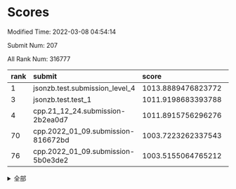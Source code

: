 # Scores

Modified Time: 2022-03-08 04:54:14

Submit Num: 207

All Rank Num: 316777

| rank |               submit               |       score        |       sigma        | pk_num |
| :--- | :--------------------------------- | :----------------- | :----------------- | :----- |
| 1    | jsonzb.test.submission_level_4     | 1013.8889476823772 | 0.8117065088195622 | 6121   |
| 3    | jsonzb.test.test_1                 | 1011.9198683393788 | 0.7873491549627363 | 6116   |
| 4    | cpp.21_12_24.submission-2b2ea0d7   | 1011.8915756296276 | 0.7820234628674643 | 6117   |
| 70   | cpp.2022_01_09.submission-816672bd | 1003.7223262337543 | 0.7198056928272529 | 6123   |
| 76   | cpp.2022_01_09.submission-5b0e3de2 | 1003.5155064765212 | 0.7174748781960496 | 6119   |


<details>
<summary>全部</summary>

| rank |                 submit                 |       score        |       sigma        | pk_num |
| :--- | :------------------------------------- | :----------------- | :----------------- | :----- |
| 1    | jsonzb.test.submission_level_4         | 1013.8889476823772 | 0.8117065088195622 | 6121   |
| 2    | gobigger.level_3.submission_level_3_11 | 1012.0806614437502 | 0.7837763804497797 | 6123   |
| 3    | jsonzb.test.test_1                     | 1011.9198683393788 | 0.7873491549627363 | 6116   |
| 4    | cpp.21_12_24.submission-2b2ea0d7       | 1011.8915756296276 | 0.7820234628674643 | 6117   |
| 5    | gobigger.level_3.submission_level_3_43 | 1011.7382358840337 | 0.7484985340355693 | 6121   |
| 6    | gobigger.level_3.submission_level_3_46 | 1011.6664915050574 | 0.7753109451784527 | 6128   |
| 7    | gobigger.level_3.submission_level_3_17 | 1011.535872548069  | 0.7667990174303699 | 6117   |
| 8    | gobigger.level_3.submission_level_3_13 | 1011.4732167087114 | 0.764769651801837  | 6120   |
| 9    | gobigger.level_3.submission_level_3_10 | 1011.3190472080189 | 0.770383635722057  | 6126   |
| 10   | gobigger.level_3.submission_level_3_21 | 1011.2330924826109 | 0.7797016443499835 | 6119   |
| 11   | gobigger.level_3.submission_level_3_6  | 1011.2315590870497 | 0.7955196679006972 | 6123   |
| 12   | gobigger.level_3.submission_level_3_38 | 1011.1884155095636 | 0.7593880543477909 | 6121   |
| 13   | gobigger.level_3.submission_level_3_14 | 1010.7614194354754 | 0.7687157629293662 | 6125   |
| 14   | gobigger.level_3.submission_level_3_19 | 1010.6863433963771 | 0.7473807244166034 | 6122   |
| 15   | gobigger.level_3.submission_level_3_30 | 1010.3745810871769 | 0.7678441313825151 | 6119   |
| 16   | gobigger.level_3.submission_level_3_39 | 1010.3249079833861 | 0.7699319106631004 | 6119   |
| 17   | gobigger.level_3.submission_level_3_41 | 1010.3176088696652 | 0.7451658102378529 | 6120   |
| 18   | gobigger.level_3.submission_level_3_7  | 1010.3172526838299 | 0.7754521068805176 | 6123   |
| 19   | gobigger.level_3.submission_level_3_36 | 1010.2791071977318 | 0.7658951209282986 | 6117   |
| 20   | gobigger.level_3.submission_level_3_27 | 1010.2482910193568 | 0.7631667094419538 | 6119   |
| 21   | gobigger.level_3.submission_level_3_48 | 1010.1187002484693 | 0.7582970240607021 | 6121   |
| 22   | gobigger.level_3.submission_level_3_47 | 1010.0863684418528 | 0.7740669174586887 | 6121   |
| 23   | gobigger.level_3.submission_level_3_3  | 1010.0386796995012 | 0.7477072292641666 | 6123   |
| 24   | gobigger.level_3.submission_level_3_33 | 1010.0058753155656 | 0.722584853473126  | 6120   |
| 25   | gobigger.level_3.submission_level_3_18 | 1009.9024538909366 | 0.7486630699679157 | 6120   |
| 26   | gobigger.level_3.submission_level_3_49 | 1009.8836244067445 | 0.7590774943267625 | 6120   |
| 27   | gobigger.level_3.submission_level_3_23 | 1009.7681841711158 | 0.7409067317688225 | 6118   |
| 28   | gobigger.level_3.submission_level_3_0  | 1009.7554493527994 | 0.7422878024458506 | 6123   |
| 29   | gobigger.level_3.submission_level_3_16 | 1009.7294144096941 | 0.766553743328449  | 6125   |
| 30   | gobigger.level_3.submission_level_3_2  | 1009.66710679272   | 0.7368786850884699 | 6126   |
| 31   | gobigger.level_3.submission_level_3_40 | 1009.6464109807156 | 0.7550963177136669 | 6122   |
| 32   | gobigger.level_3.submission_level_3_31 | 1009.6157513552463 | 0.7609008621801432 | 6117   |
| 33   | gobigger.level_3.submission_level_3_4  | 1009.5455174569854 | 0.7787018584683771 | 6120   |
| 34   | gobigger.level_3.submission_level_3_37 | 1009.5105064618626 | 0.7534382981731976 | 6119   |
| 35   | gobigger.level_3.submission_level_3_26 | 1009.5031479219566 | 0.75367312442167   | 6120   |
| 36   | gobigger.level_3.submission_level_3_45 | 1009.4928282510563 | 0.7668899573138631 | 6118   |
| 37   | gobigger.level_3.submission_level_3_32 | 1009.4442242851487 | 0.7466619037163471 | 6123   |
| 38   | gobigger.level_3.submission_level_3_8  | 1009.416495680969  | 0.7614747152655773 | 6123   |
| 39   | gobigger.level_3.submission_level_3_15 | 1009.3886624014973 | 0.7477644469616369 | 6121   |
| 40   | gobigger.level_3.submission_level_3_5  | 1009.3778628064192 | 0.7637679029053561 | 6120   |
| 41   | gobigger.level_3.submission_level_3_35 | 1009.3606874552527 | 0.7555991500368618 | 6121   |
| 42   | gobigger.level_3.submission_level_3_44 | 1009.3213196934206 | 0.7561179967325099 | 6122   |
| 43   | gobigger.level_3.submission_level_3_12 | 1009.2045344495951 | 0.7218618168597216 | 6121   |
| 44   | gobigger.level_3.submission_level_3_9  | 1009.1431768358301 | 0.784354555750254  | 6125   |
| 45   | gobigger.level_3.submission_level_3_28 | 1009.1323561658634 | 0.7456845867061022 | 6123   |
| 46   | gobigger.level_3.submission_level_3_20 | 1008.9636932693858 | 0.7633426729035282 | 6120   |
| 47   | gobigger.level_3.submission_level_3_34 | 1008.780417291966  | 0.7508482774069444 | 6122   |
| 48   | gobigger.level_3.submission_level_3_1  | 1008.7402218287269 | 0.7625097606994771 | 6119   |
| 49   | gobigger.level_3.submission_level_3_22 | 1008.6564164720128 | 0.7467753905521685 | 6123   |
| 50   | gobigger.level_3.submission_level_3_25 | 1008.6372160316937 | 0.7325553585090073 | 6120   |
| 51   | gobigger.level_3.submission_level_3_24 | 1008.5484305211278 | 0.7462398028918645 | 6124   |
| 52   | gobigger.level_3.submission_level_3_42 | 1008.3607162839045 | 0.7410687057962924 | 6120   |
| 53   | gobigger.level_3.submission_level_3_29 | 1008.2375380990164 | 0.7267291082513891 | 6127   |
| 54   | gobigger.level_1.submission_level_1_17 | 1004.665860474739  | 0.7437125028413657 | 6123   |
| 55   | gobigger.level_1.submission_level_1_21 | 1004.3925733465587 | 0.7165355406127005 | 6125   |
| 56   | gobigger.level_1.submission_level_1_22 | 1004.3908320596917 | 0.7085189640600069 | 6126   |
| 57   | gobigger.level_1.submission_level_1_32 | 1004.3122676028433 | 0.7193831884644276 | 6121   |
| 58   | gobigger.level_1.submission_level_1_25 | 1004.2622964328788 | 0.7305976360952294 | 6119   |
| 59   | gobigger.level_1.submission_level_1_26 | 1004.1716916077067 | 0.7244605008875992 | 6124   |
| 60   | gobigger.level_1.submission_level_1_46 | 1004.1033096310292 | 0.738597843148306  | 6123   |
| 61   | gobigger.level_1.submission_level_1_4  | 1004.1026362756079 | 0.7223567624821519 | 6124   |
| 62   | gobigger.level_1.submission_level_1_3  | 1004.0949673647285 | 0.718322742573829  | 6118   |
| 63   | gobigger.level_1.submission_level_1_31 | 1004.0814965362346 | 0.7142478667870412 | 6126   |
| 64   | gobigger.level_1.submission_level_1_5  | 1004.0738967538233 | 0.7197363434046873 | 6121   |
| 65   | gobigger.level_1.submission_level_1_42 | 1004.0165258785929 | 0.7164355881886998 | 6121   |
| 66   | gobigger.level_1.submission_level_1_23 | 1003.9053854005554 | 0.7106114535809417 | 6129   |
| 67   | gobigger.level_1.submission_level_1_45 | 1003.9025625735985 | 0.7117909721976562 | 6121   |
| 68   | gobigger.level_1.submission_level_1_40 | 1003.8983318823744 | 0.7156416353702181 | 6122   |
| 69   | gobigger.level_1.submission_level_1_37 | 1003.8927103018641 | 0.7165201834349518 | 6121   |
| 70   | cpp.2022_01_09.submission-816672bd     | 1003.7223262337543 | 0.7198056928272529 | 6123   |
| 71   | gobigger.level_1.submission_level_1_6  | 1003.6983187481096 | 0.7223240727763603 | 6120   |
| 72   | gobigger.level_1.submission_level_1_11 | 1003.6970557154899 | 0.7159092088122055 | 6123   |
| 73   | gobigger.level_1.submission_level_1_41 | 1003.6832062703901 | 0.7054977929593965 | 6119   |
| 74   | gobigger.level_1.submission_level_1_18 | 1003.5860618048886 | 0.7100815883825696 | 6118   |
| 75   | gobigger.level_1.submission_level_1_1  | 1003.5404372992342 | 0.7239889065890588 | 6124   |
| 76   | cpp.2022_01_09.submission-5b0e3de2     | 1003.5155064765212 | 0.7174748781960496 | 6119   |
| 77   | gobigger.level_1.submission_level_1_33 | 1003.4999107439775 | 0.7158997086467472 | 6119   |
| 78   | gobigger.level_1.submission_level_1_10 | 1003.4959923350754 | 0.7195368299821454 | 6122   |
| 79   | gobigger.level_1.submission_level_1_24 | 1003.4565594138469 | 0.710002304026838  | 6119   |
| 80   | gobigger.level_1.submission_level_1_47 | 1003.4389905270885 | 0.7238468223368071 | 6122   |
| 81   | gobigger.level_1.submission_level_1_0  | 1003.4276364560363 | 0.7131770771665651 | 6122   |
| 82   | gobigger.level_1.submission_level_1_48 | 1003.3959251339315 | 0.7185057540436621 | 6123   |
| 83   | gobigger.level_1.submission_level_1_34 | 1003.3890812682715 | 0.7132008866894642 | 6124   |
| 84   | gobigger.level_1.submission_level_1_16 | 1003.2954240141854 | 0.7151959817310146 | 6124   |
| 85   | gobigger.level_1.submission_level_1_36 | 1003.2902220122285 | 0.7254398566172371 | 6114   |
| 86   | gobigger.level_1.submission_level_1_44 | 1003.2299963841182 | 0.7100428981970099 | 6121   |
| 87   | gobigger.level_1.submission_level_1_49 | 1003.2258400051037 | 0.7152468526536022 | 6121   |
| 88   | gobigger.level_1.submission_level_1_12 | 1003.2229417925491 | 0.7217686313811965 | 6121   |
| 89   | gobigger.level_1.submission_level_1_38 | 1003.1507963573592 | 0.7193432537174455 | 6124   |
| 90   | gobigger.level_1.submission_level_1_27 | 1003.1187391917595 | 0.7269727593755765 | 6121   |
| 91   | gobigger.level_1.submission_level_1_7  | 1003.0632993483557 | 0.7144640932379807 | 6122   |
| 92   | gobigger.level_1.submission_level_1_19 | 1002.9948813294958 | 0.7103589480200945 | 6123   |
| 93   | gobigger.level_1.submission_level_1_29 | 1002.9455523749664 | 0.7110449657591904 | 6122   |
| 94   | gobigger.level_1.submission_level_1_39 | 1002.9436337940361 | 0.707899793119838  | 6126   |
| 95   | gobigger.level_1.submission_level_1_2  | 1002.8290919235799 | 0.7212378689620692 | 6125   |
| 96   | gobigger.level_1.submission_level_1_14 | 1002.8226131258617 | 0.7212662271687508 | 6125   |
| 97   | gobigger.level_1.submission_level_1_8  | 1002.7659740552754 | 0.7137694502535123 | 6120   |
| 98   | gobigger.level_1.submission_level_1_30 | 1002.765066092912  | 0.7148000352260698 | 6120   |
| 99   | gobigger.level_1.submission_level_1_15 | 1002.7405695552037 | 0.7004769032716635 | 6126   |
| 100  | gobigger.level_1.submission_level_1_9  | 1002.71287374927   | 0.7140936953323741 | 6117   |
| 101  | gobigger.level_1.submission_level_1_35 | 1002.4925667830883 | 0.7143999471725884 | 6122   |
| 102  | gobigger.level_1.submission_level_1_13 | 1002.2423048392153 | 0.7015139876920538 | 6124   |
| 103  | gobigger.level_1.submission_level_1_28 | 1002.108590635689  | 0.7062587302702996 | 6122   |
| 104  | gobigger.level_1.submission_level_1_20 | 1002.0187913163604 | 0.7157980064141465 | 6122   |
| 105  | gobigger.level_1.submission_level_1_43 | 1001.5147602602239 | 0.7099597849903224 | 6119   |
| 106  | gobigger.random.submission_random_8    | 998.0739059895415  | 0.7144217020599787 | 6118   |
| 107  | gobigger.random.submission_random_0    | 997.8353548416618  | 0.6903227157014695 | 6124   |
| 108  | gobigger.random.submission_random_30   | 997.097398201889   | 0.7196415824888587 | 6115   |
| 109  | gobigger.random.submission_random_36   | 997.0576943115344  | 0.7002634490888222 | 6120   |
| 110  | gobigger.random.submission_random_29   | 996.8830713757869  | 0.7091236385458792 | 6122   |
| 111  | gobigger.random.submission_random_1    | 996.8105073830337  | 0.6979600493568343 | 6124   |
| 112  | gobigger.random.submission_random_28   | 996.7749576278711  | 0.7010733571408029 | 6121   |
| 113  | gobigger.random.submission_random_18   | 996.7460252981668  | 0.7045117955553786 | 6119   |
| 114  | gobigger.random.submission_random_7    | 996.6278251509106  | 0.7185820097860541 | 6119   |
| 115  | gobigger.random.submission_random_45   | 996.6049475831591  | 0.7206587996043241 | 6119   |
| 116  | gobigger.random.submission_random_42   | 996.4078966283544  | 0.7134859009600583 | 6120   |
| 117  | gobigger.random.submission_random_43   | 996.3934856487913  | 0.7131937533164247 | 6122   |
| 118  | gobigger.random.submission_random_23   | 996.3930162016912  | 0.7276870058481958 | 6120   |
| 119  | gobigger.random.submission_random_26   | 996.3682555392335  | 0.7141915337335482 | 6122   |
| 120  | gobigger.random.submission_random_41   | 996.3517645365501  | 0.7174411019722157 | 6119   |
| 121  | gobigger.random.submission_random_37   | 996.3247038310213  | 0.7107711851110425 | 6127   |
| 122  | gobigger.random.submission_random_40   | 996.324282894549   | 0.716881234361394  | 6121   |
| 123  | gobigger.random.submission_random_33   | 996.3198574811869  | 0.713521485386747  | 6117   |
| 124  | gobigger.random.submission_random_13   | 996.3005548729276  | 0.7191735260443926 | 6123   |
| 125  | gobigger.random.submission_random_22   | 996.2826728515159  | 0.7141629015262251 | 6119   |
| 126  | gobigger.random.submission_random_17   | 996.255063819089   | 0.6980967243036772 | 6118   |
| 127  | gobigger.random.submission_random_32   | 996.0683410864096  | 0.7068795406340037 | 6127   |
| 128  | gobigger.random.submission_random_11   | 996.0371904075879  | 0.7067870925891907 | 6119   |
| 129  | gobigger.random.submission_random_5    | 996.0296136221671  | 0.7119841739235191 | 6122   |
| 130  | gobigger.random.submission_random_10   | 996.0243772037605  | 0.7102812641685645 | 6120   |
| 131  | gobigger.random.submission_random_2    | 995.9558349917003  | 0.7182873534321363 | 6126   |
| 132  | gobigger.random.submission_random_9    | 995.9216006764232  | 0.7210819746484121 | 6122   |
| 133  | gobigger.random.submission_random_20   | 995.8737821811778  | 0.7162953699339816 | 6121   |
| 134  | gobigger.random.submission_random_14   | 995.8536301355065  | 0.711991036775774  | 6118   |
| 135  | gobigger.random.submission_random_46   | 995.8221275710541  | 0.7238502730862854 | 6118   |
| 136  | gobigger.random.submission_random_38   | 995.8023967856275  | 0.7110344084654644 | 6113   |
| 137  | gobigger.random.submission_random_12   | 995.7574264322034  | 0.7195958027887345 | 6125   |
| 138  | gobigger.random.submission_random_47   | 995.7263947305514  | 0.7181743847953923 | 6123   |
| 139  | gobigger.random.submission_random_21   | 995.7261058127708  | 0.7107573996889642 | 6121   |
| 140  | gobigger.random.submission_random_16   | 995.667254675723   | 0.7040774011561305 | 6122   |
| 141  | gobigger.random.submission_random_15   | 995.6188397562008  | 0.7027761689954337 | 6118   |
| 142  | gobigger.random.submission_random_34   | 995.5690435032055  | 0.7052724762592736 | 6121   |
| 143  | gobigger.random.submission_random_3    | 995.5626939880136  | 0.7085554164137348 | 6118   |
| 144  | gobigger.random.submission_random_27   | 995.5558675916211  | 0.7204866218792642 | 6124   |
| 145  | gobigger.random.submission_random_48   | 995.4840261791711  | 0.7140366739842042 | 6120   |
| 146  | gobigger.random.submission_random_6    | 995.4789333000535  | 0.7197376338718672 | 6122   |
| 147  | gobigger.random.submission_random_4    | 995.4692835733449  | 0.7017620572585984 | 6120   |
| 148  | gobigger.random.submission_random_44   | 995.4552228597008  | 0.7169408902379388 | 6121   |
| 149  | gobigger.random.submission_random_49   | 995.4235648038223  | 0.733242517814238  | 6123   |
| 150  | gobigger.random.submission_random_24   | 995.1601149464792  | 0.706863346259651  | 6117   |
| 151  | gobigger.random.submission_random_31   | 995.1125970264882  | 0.7112951270248177 | 6119   |
| 152  | gobigger.random.submission_random_39   | 995.0502463419803  | 0.7098746251400369 | 6121   |
| 153  | gobigger.random.submission_random_25   | 995.0468329439001  | 0.7246160711455544 | 6128   |
| 154  | gobigger.random.submission_random_35   | 994.8012772042284  | 0.72725772559276   | 6124   |
| 155  | gobigger.random.submission_random_19   | 994.5711509810337  | 0.7079915212185723 | 6119   |
| 156  | gobigger.level_2.submission_level_2_3  | 994.049129809338   | 0.7240504640062041 | 6126   |
| 157  | gobigger.level_2.submission_level_2_28 | 993.9165114288807  | 0.74028135146863   | 6120   |
| 158  | gobigger.level_2.submission_level_2_4  | 993.4764942465641  | 0.7357081495023403 | 6117   |
| 159  | gobigger.level_2.submission_level_2_21 | 993.3655100785696  | 0.7242967403435383 | 6121   |
| 160  | gobigger.level_2.submission_level_2_25 | 993.3635682149697  | 0.737419953266237  | 6120   |
| 161  | gobigger.level_2.submission_level_2_12 | 993.2065407414842  | 0.7355893176443575 | 6117   |
| 162  | gobigger.level_2.submission_level_2_7  | 993.1141123191104  | 0.7330948308196843 | 6121   |
| 163  | gobigger.level_2.submission_level_2_10 | 992.9847798744722  | 0.743964671638376  | 6119   |
| 164  | gobigger.level_2.submission_level_2_15 | 992.9770508279835  | 0.7426157925953512 | 6120   |
| 165  | gobigger.level_2.submission_level_2_42 | 992.9343050901946  | 0.745233665682391  | 6126   |
| 166  | gobigger.level_2.submission_level_2_30 | 992.9151692504116  | 0.7465597920291633 | 6120   |
| 167  | gobigger.level_2.submission_level_2_2  | 992.8806654236544  | 0.75722390436094   | 6120   |
| 168  | gobigger.level_2.submission_level_2_48 | 992.7528782906556  | 0.7533670973620064 | 6126   |
| 169  | gobigger.level_2.submission_level_2_18 | 992.74200593339    | 0.738911294256996  | 6124   |
| 170  | gobigger.level_2.submission_level_2_27 | 992.7336329260952  | 0.733897574837862  | 6121   |
| 171  | gobigger.level_2.submission_level_2_46 | 992.6963497740818  | 0.7458314350987526 | 6117   |
| 172  | gobigger.level_2.submission_level_2_22 | 992.6351104902676  | 0.75476722085632   | 6122   |
| 173  | gobigger.level_2.submission_level_2_26 | 992.6054638845756  | 0.7502711487876754 | 6125   |
| 174  | gobigger.level_2.submission_level_2_29 | 992.6020846866447  | 0.7384349821739483 | 6124   |
| 175  | gobigger.level_2.submission_level_2_32 | 992.5882467531748  | 0.7285875320544569 | 6119   |
| 176  | gobigger.level_2.submission_level_2_39 | 992.5475580040114  | 0.7425155424877337 | 6122   |
| 177  | gobigger.level_2.submission_level_2_43 | 992.538538611542   | 0.7423391188687218 | 6121   |
| 178  | gobigger.level_2.submission_level_2_47 | 992.3367369421097  | 0.7539713375545615 | 6123   |
| 179  | gobigger.level_2.submission_level_2_36 | 992.2724068560474  | 0.742692559170318  | 6122   |
| 180  | gobigger.level_2.submission_level_2_49 | 992.2304644801262  | 0.7494943977341193 | 6127   |
| 181  | gobigger.level_2.submission_level_2_33 | 992.2102211275517  | 0.7377697710730577 | 6119   |
| 182  | gobigger.level_2.submission_level_2_41 | 992.2018718140521  | 0.7511428062665442 | 6120   |
| 183  | gobigger.level_2.submission_level_2_19 | 992.0044235130076  | 0.7391132997148335 | 6120   |
| 184  | gobigger.level_2.submission_level_2_45 | 991.9999317796486  | 0.7596641870829093 | 6119   |
| 185  | gobigger.level_2.submission_level_2_9  | 991.9362152435767  | 0.7386249133064483 | 6123   |
| 186  | gobigger.level_2.submission_level_2_37 | 991.8849281553084  | 0.7439635554821806 | 6118   |
| 187  | gobigger.level_2.submission_level_2_44 | 991.8073766760854  | 0.7376480457062813 | 6125   |
| 188  | gobigger.level_2.submission_level_2_8  | 991.7639821511348  | 0.751733526022102  | 6122   |
| 189  | gobigger.level_2.submission_level_2_11 | 991.6856472665813  | 0.7414428678811841 | 6123   |
| 190  | gobigger.level_2.submission_level_2_34 | 991.6161113445315  | 0.7554081980663037 | 6121   |
| 191  | gobigger.level_2.submission_level_2_23 | 991.5500404415549  | 0.7696139952048229 | 6120   |
| 192  | gobigger.level_2.submission_level_2_13 | 991.5454642131547  | 0.7365726508379905 | 6124   |
| 193  | gobigger.level_2.submission_level_2_0  | 991.436840964085   | 0.7610202440901942 | 6121   |
| 194  | gobigger.level_2.submission_level_2_38 | 991.4243907203744  | 0.7669120194614081 | 6119   |
| 195  | gobigger.level_2.submission_level_2_14 | 991.4182569669666  | 0.7456333722842385 | 6116   |
| 196  | gobigger.level_2.submission_level_2_5  | 991.3292704436592  | 0.7410254631773754 | 6118   |
| 197  | gobigger.level_2.submission_level_2_17 | 991.318773959702   | 0.7577374292497763 | 6127   |
| 198  | gobigger.level_2.submission_level_2_16 | 991.0084880324905  | 0.7367988720373657 | 6121   |
| 199  | gobigger.level_2.submission_level_2_31 | 990.9839140289644  | 0.7557655631458545 | 6121   |
| 200  | gobigger.level_2.submission_level_2_35 | 990.2647213166626  | 0.7767792979239844 | 6120   |
| 201  | gobigger.level_2.submission_level_2_6  | 990.1690113174596  | 0.7741134117286415 | 6120   |
| 202  | gobigger.level_2.submission_level_2_1  | 990.1032987816919  | 0.7669080298679146 | 6125   |
| 203  | gobigger.level_2.submission_level_2_20 | 989.9620864263201  | 0.7836318447630828 | 6120   |
| 204  | gobigger.level_2.submission_level_2_24 | 989.2471910026668  | 0.761385823540701  | 6124   |
| 205  | gobigger.level_2.submission_level_2_40 | 989.0911236920844  | 0.8010159022357317 | 6120   |
| 206  | gobigger.none.submission_none_1        | 977.7793733220666  | 1.2489774006018382 | 6117   |
| 207  | gobigger.none.submission_none_0        | 976.9315469616931  | 1.4290465472336638 | 6122   |

</details>